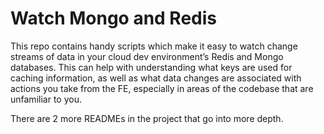 # Watch Mongo and Redis

This repo contains handy scripts which make it easy to watch change streams of data in your cloud dev environment’s Redis and Mongo databases. This can help with understanding what keys are used for caching information, as well as what data changes are associated with actions you take from the FE, especially in areas of the codebase that are unfamiliar to you.

There are 2 more READMEs in the project that go into more depth.
